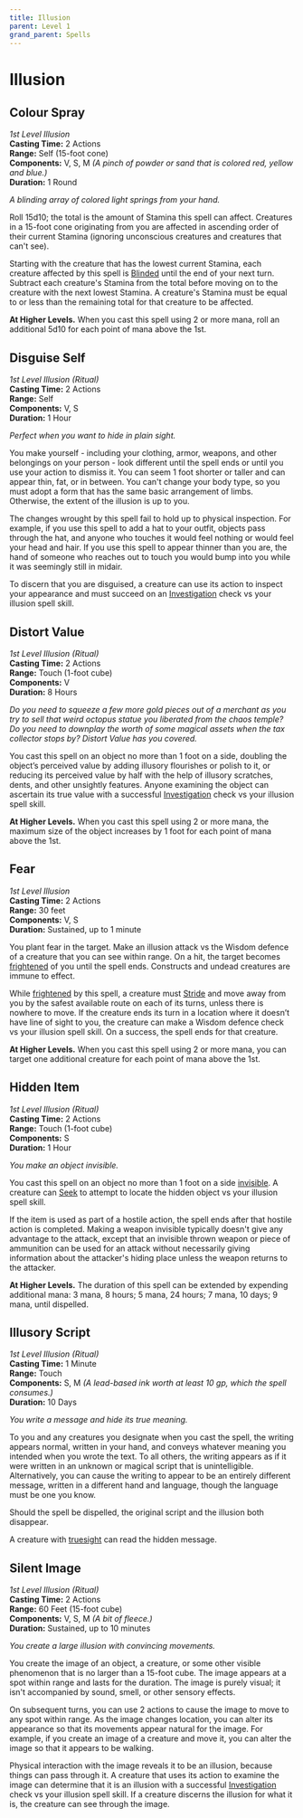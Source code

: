 ```yaml
---
title: Illusion
parent: Level 1
grand_parent: Spells
---
```


# Illusion

## Colour Spray
*1st Level Illusion*<br>
**Casting Time:** 2 Actions<br>
**Range:** Self (15-foot cone)<br>
**Components:** V, S, M *(A pinch of powder or sand that is colored red, yellow and blue.)*<br>
**Duration:** 1 Round

*A blinding array of colored light springs from your hand.*

Roll 15d10; the total is the amount of Stamina this spell can affect. Creatures in a 15-foot cone originating from you are affected in ascending order of their current Stamina (ignoring unconscious creatures and creatures that can't see).

Starting with the creature that has the lowest current Stamina, each creature affected by this spell is [Blinded](https://stormchaserroleplaying.com/stormchaserRPG/Conditions/Blinded/) until the end of your next turn. Subtract each creature's Stamina from the total before moving on to the creature with the next lowest Stamina. A creature's Stamina must be equal to or less than the remaining total for that creature to be affected.

**At Higher Levels.** When you cast this spell using 2 or more mana, roll an additional 5d10 for each point of mana above the 1st.

## Disguise Self
*1st Level Illusion (Ritual)*<br>
**Casting Time:** 2 Actions<br>
**Range:** Self<br>
**Components:** V, S<br>
**Duration:** 1 Hour

*Perfect when you want to hide in plain sight.*

You make yourself - including your clothing, armor, weapons, and other belongings on your person - look different until the spell ends or until you use your action to dismiss it. You can seem 1 foot shorter or taller and can appear thin, fat, or in between. You can't change your body type, so you must adopt a form that has the same basic arrangement of limbs. Otherwise, the extent of the illusion is up to you.

The changes wrought by this spell fail to hold up to physical inspection. For example, if you use this spell to add a hat to your outfit, objects pass through the hat, and anyone who touches it would feel nothing or would feel your head and hair. If you use this spell to appear thinner than you are, the hand of someone who reaches out to touch you would bump into you while it was seemingly still in midair.

To discern that you are disguised, a creature can use its action to inspect your appearance and must succeed on an [Investigation](https://stormchaserroleplaying.com/stormchaserRPG/Skills/Investigation/) check vs your illusion spell skill.

## Distort Value
*1st Level Illusion (Ritual)*<br>
**Casting Time:** 2 Actions<br>
**Range:** Touch (1-foot cube)<br>
**Components:** V<br>
**Duration:** 8 Hours

*Do you need to squeeze a few more gold pieces out of a merchant as you try to sell that weird octopus statue you liberated from the chaos temple? Do you need to downplay the worth of some magical assets when the tax collector stops by? Distort Value has you covered.*

You cast this spell on an object no more than 1 foot on a side, doubling the object’s perceived value by adding illusory flourishes or polish to it, or reducing its perceived value by half with the help of illusory scratches, dents, and other unsightly features. Anyone examining the object can ascertain its true value with a successful [Investigation](https://stormchaserroleplaying.com/stormchaserRPG/Skills/Investigation/) check vs your illusion spell skill.

**At Higher Levels.** When you cast this spell using 2 or more mana, the maximum size of the object increases by 1 foot for each point of mana above the 1st.

## Fear
*1st Level Illusion*<br>
**Casting Time:** 2 Actions<br>
**Range:** 30 feet<br>
**Components:** V, S<br>
**Duration:** Sustained, up to 1 minute

You plant fear in the target. Make an illusion attack vs the Wisdom defence of a creature that you can see within range. On a hit, the target becomes [frightened](https://stormchaserroleplaying.com/stormchaserRPG/Conditions/Frightened/) of you until the spell ends. Constructs and undead creatures are immune to effect.

While [frightened](https://stormchaserroleplaying.com/stormchaserRPG/Conditions/Frightened/) by this spell, a creature must [Stride](https://stormchaserroleplaying.com/stormchaserRPG/Combat/Moves/Stride/) and move away from you by the safest available route on each of its turns, unless there is nowhere to move. If the creature ends its turn in a location where it doesn’t have line of sight to you, the creature can make a Wisdom defence check vs your illusion spell skill. On a success, the spell ends for that creature.

**At Higher Levels.** When you cast this spell using 2 or more mana, you can target one additional creature for each point of mana above the 1st.

## Hidden Item
*1st Level Illusion (Ritual)*<br>
**Casting Time:** 2 Actions<br>
**Range:** Touch (1-foot cube)<br>
**Components:** S<br>
**Duration:** 1 Hour

*You make an object invisible.*

You cast this spell on an object no more than 1 foot on a side [invisible](https://stormchaserroleplaying.com/stormchaserRPG/General/Perception/Concealment/#invisible). A creature can [Seek](https://stormchaserroleplaying.com/stormchaserRPG/Combat/Actions/Seek/) to attempt to locate the hidden object vs your illusion spell skill.

If the item is used as part of a hostile action, the spell ends after that hostile action is completed. Making a weapon invisible typically doesn't give any advantage to the attack, except that an invisible thrown weapon or piece of ammunition can be used for an attack without necessarily giving information about the attacker's hiding place unless the weapon returns to the attacker.

**At Higher Levels.** The duration of this spell can be extended by expending additional mana: 3 mana, 8 hours; 5 mana, 24 hours; 7 mana, 10 days; 9 mana, until dispelled.

## Illusory Script
*1st Level Illusion (Ritual)*<br>
**Casting Time:** 1 Minute<br>
**Range:** Touch<br>
**Components:** S, M *(A lead-based ink worth at least 10 gp, which the spell consumes.)*<br>
**Duration:** 10 Days

*You write a message and hide its true meaning.*

To you and any creatures you designate when you cast the spell, the writing appears normal, written in your hand, and conveys whatever meaning you intended when you wrote the text. To all others, the writing appears as if it were written in an unknown or magical script that is unintelligible. Alternatively, you can cause the writing to appear to be an entirely different message, written in a different hand and language, though the language must be one you know.

Should the spell be dispelled, the original script and the illusion both disappear.

A creature with [truesight](https://stormchaserroleplaying.com/stormchaserRPG/Exploration/Environment/VisionandLight/#truesight) can read the hidden message.

## Silent Image
*1st Level Illusion (Ritual)*<br>
**Casting Time:** 2 Actions<br>
**Range:** 60 Feet (15-foot cube)<br>
**Components:** V, S, M *(A bit of fleece.)*<br>
**Duration:** Sustained, up to 10 minutes

*You create a large illusion with convincing movements.*

You create the image of an object, a creature, or some other visible phenomenon that is no larger than a 15-foot cube. The image appears at a spot within range and lasts for the duration. The image is purely visual; it isn't accompanied by sound, smell, or other sensory effects.

On subsequent turns, you can use 2 actions to cause the image to move to any spot within range. As the image changes location, you can alter its appearance so that its movements appear natural for the image. For example, if you create an image of a creature and move it, you can alter the image so that it appears to be walking.

Physical interaction with the image reveals it to be an illusion, because things can pass through it. A creature that uses its action to examine the image can determine that it is an illusion with a successful [Investigation](https://stormchaserroleplaying.com/stormchaserRPG/Skills/Investigation/) check vs your illusion spell skill. If a creature discerns the illusion for what it is, the creature can see through the image.
